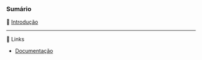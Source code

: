 ### Sumário
🔸 [Introdução](https://github.com/4L1C3-R4BB1T/estudos-nextjs/blob/main/arquivos/introducao.md)     

---

🔗 Links
* [Documentação](https://nextjs.org/docs)  

